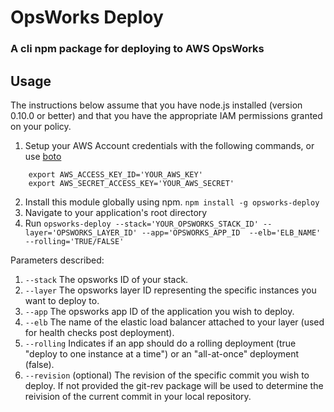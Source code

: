 OpsWorks Deploy
=====

### A cli npm package for deploying to AWS OpsWorks

Usage
-----

The instructions below assume that you have node.js installed (version 0.10.0 or better) and that you have the appropriate IAM permissions granted on your policy.

 1. Setup your AWS Account credentials with the following commands, or use [boto](http://boto.readthedocs.org/en/latest/getting_started.html)

 ```
     export AWS_ACCESS_KEY_ID='YOUR_AWS_KEY'
     export AWS_SECRET_ACCESS_KEY='YOUR_AWS_SECRET'
 ```
 2. Install this module globally using npm.  ```npm install -g opsworks-deploy```
 3. Navigate to your application's root directory
 4. Run ```opsworks-deploy --stack='YOUR_OPSWORKS_STACK_ID' --layer='OPSWORKS_LAYER_ID' --app='OPSWORKS_APP_ID  --elb='ELB_NAME' --rolling='TRUE/FALSE'```

Parameters described:
 1. ```--stack``` The opsworks ID of your stack.
 2. ```--layer``` The opsworks layer ID representing the specific instances you want to deploy to.
 3. ```--app``` The opsworks app ID of the application you wish to deploy.
 4. ```--elb``` The name of the elastic load balancer attached to your layer (used for health checks post deployment).
 5. ```--rolling``` Indicates if an app should do a rolling deployment (true "deploy to one instance at a time") or an "all-at-once" deployment (false).
 6. ```--revision``` (optional) The revision of the specific commit you wish to deploy.  If not provided the git-rev package will be used to determine the reivision of the current commit in your local repository.
